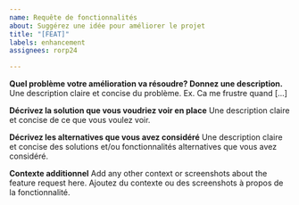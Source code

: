 ```yaml
---
name: Requête de fonctionnalités
about: Suggérez une idée pour améliorer le projet
title: "[FEAT]"
labels: enhancement
assignees: rorp24

---
```


**Quel problème votre amélioration va résoudre? Donnez une description.**
Une description claire et concise du problème. Ex. Ca me frustre quand [...]

**Décrivez la solution que vous voudriez voir en place**
Une description claire et concise de ce que vous voulez voir.

**Décrivez les alternatives que vous avez considéré**
Une description claire et concise des solutions et/ou fonctionnalités alternatives que vous avez considéré.

**Contexte additionnel**
Add any other context or screenshots about the feature request here.
Ajoutez du contexte ou des screenshots à propos de la fonctionnalité.
